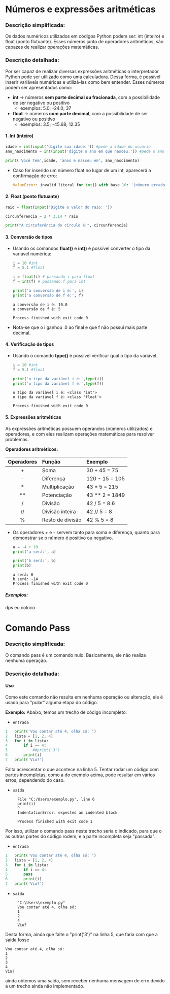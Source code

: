 # **Números e expressões aritméticas**
### Descrição simplificada:
Os dados numéricos utilizados em códigos Python podem ser: int (inteiro) e float (ponto flutuante). Esses números junto de operadores aritméticos, são capazes de realizar operações matemáticas.
 

### Descrição detalhada:
Por ser capaz de realizar diversas expressões aritméticas o interpretador Python pode ser utilizado como uma calculadora. Dessa forma, é possível inserir variáveis numéricas e utilizá-las como bem entender. Esses números podem ser apresentados como: 


* **int** → números **sem parte decimal ou fracionada**, com a possibilidade de ser negativo ou positivo
  * exemplos: 5.0; -24.0; 37
* **float** → números **com parte decimal**, com a possibilidade de ser negativo ou positivo
  * exemplos: 3.5; -45.68; 12.35

#### 1. Int (inteiro)
~~~python
idade = int(input('digite sua idade:')) #pede a idade do usuário
ano_nascimento = int(input('digite o ano em que nasceu:')) #pede o ano de nascimento do usuário

print('Você tem',idade, 'anos e nasceu em', ano_nascimento)
~~~
* Caso for inserido um número float no lugar de um int, aparecerá a confirmação de erro:
  ~~~python
  ValueError: invalid literal for int() with base 10: '(número errado adicionado)'
  ~~~~

#### 2. Float (ponto flutuante)
~~~python
raio = float(input('Digite o valor do raio: '))

circunferencia = 2 * 3.14 * raio

print("A circuferência do círculo é:", circunferencia)
~~~

#### 3. Conversão de tipos
* Usando os comandos **float()** e **int()** é possível converter o tipo da variável numérica:
  ~~~python
  i = 10 #int
  f = 5.1 #float

  i = float(i) # passando i para float
  f = int(f) # passando f para int

  print('a conversão de i é:', i)
  print('a conversão de f é:', f)
  ~~~~
  ```
  a conversão de i é: 10.0
  a conversão de f é: 5

  Process finished with exit code 0
  ```
* Nota-se que o i ganhou .0 ao final e que f não possuí mais parte decimal.

#### 4. Verificação de tipos
* Usando o comando **type()** é possível verificar qual o tipo da variável.
  ~~~python
  i = 10 #int
  f = 5.1 #float
  
  print('o tipo da variável i é:',type(i))
  print('o tipo da variável f é:',type(f))
  ~~~~
  ```
  o tipo da variável i é: <class 'int'>
  o tipo da variável f é: <class 'float'>
  
  Process finished with exit code 0
  ```


#### 5. Expressões aritméticas
As expressões aritméticas possuem operandos (números utilizados) e operadores, e com eles realizam operações matemáticas para resolver problemas. 

**Operadores aritméticos:**

|  Operadores  | Função           | Exemplo         |
|:------------:|:-----------------|:----------------|
|      +       | Soma             | 30 + 45 = 75    |
|      -       | Diferença        | 120 - 15 = 105  |
|      *       | Multiplicação    | 43 * 5 = 215    |
|      **      | Potenciação      | 43 ** 2 = 1849  |
|      /       | Divisão          | 42 / 5 = 8.6    |
|      //      | Divisão inteira  | 42 // 5 = 8     |
|      %       | Resto de divisão | 42 % 5 = 8      |

* Os operadores + e - servem tanto para soma e diferença, quanto para demonstrar se o número é positivo ou negativo.
  ~~~python
  a = -4 + 10
  print('a será:', a)
  
  print('b será:', b)
  print(b)
  ~~~~
  ```
  a será: 6
  b será: -14
  Process finished with exit code 0
  ```
##### Exemplos:
dps eu coloco

# **Comando Pass**
### Descrição simplificada:
O comando pass é um comando nulo. Basicamente, ele não realiza nenhuma operação.



### Descrição detalhada:

#### Uso

Como este comando não resulta em nenhuma operação ou alteração, ele é usado para "pular" alguma etapa do código.

**Exemplo:**
Abaixo, temos um trecho de código incompleto:

- `entrada`
~~~~~python
1   print('Vou contar até 4, olha só: ')
2   lista = [1, 2, 4]
3   for i in lista:
4       if i == 4:
5           ##print('3')
6       print(i)
7   print('Viu?')
~~~~~
Falta acrescentar o que acontece na linha 5. Tentar rodar um código com partes incompletas, como a do exemplo acima, pode resultar em vários erros, dependendo do caso. 
- `saída`
        
        File "C:/Users/exemplo.py", line 6
        print(i)
        ^
        IndentationError: expected an indented block

        Process finished with exit code 1
    
Por isso, utilizar o comando pass neste trecho seria o indicado, para que o as outras partes do código rodem, e a parte incompleta seja "passada".

- `entrada`
~~~~~python
1   print('Vou contar até 4, olha só: ')
2   lista = [1, 2, 4]
3   for i in lista:
4       if i == 4:
5       pass
6       print(i)
7   print('Viu?')
~~~~~
- `saída`

        "C:\Users\exemplo.py"
        Vou contar até 4, olha só: 
        1
        2
        4
        Viu?

Desta forma, ainda que falte o "print('3')" na linha 5, que faria com que a saída fosse 
    
    Vou contar até 4, olha só:
    1
    2
    3
    4
    Viu?
    
ainda obtemos uma saída, sem receber nenhuma mensagem de erro devido a um trecho ainda não implementado.






